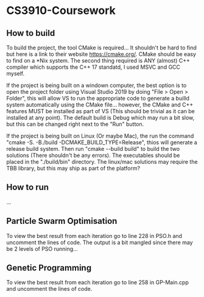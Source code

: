 # CS3910-Coursework

## How to build

To build the project, the tool CMake is required... It shouldn't be hard to find
but here is a link to their website https://cmake.org/. CMake should be easy to
find on a *Nix system. The second thing required is ANY (almost) C++ compiler
which supports the C++ 17 standatd, I used MSVC and GCC myself.

If the project is being built on a windown computer, the best option is to open
the project folder using Visual Studio 2019 by doing "File > Open > Folder",
this will allow VS to run the appropriate code to generate a builld system
automatically using the CMake file... however, the CMake and C++ features MUST
be installed as part of VS
(This should be trivial as it can be installed at any point). The default build
is Debug which may run a bit slow, but this can be changed right next to the
"Run" button.

If the project is being built on Linux (Or maybe Mac), the run the command
"cmake -S. -B./build -DCMAKE_BUILD_TYPE=Release", thios will generate a release
build system. Then run "cmake --build build" to build the two solutions
(There shouldn't be any errors). The executables should be placed in the
"./build/bin" directory. The linux/mac solutions may require the TBB library,
but this may ship as part of the platform?

## How to run

...

## Particle Swarm Optimisation
To view the best result from each iteration go to line 228 in PSO.h and uncomment the lines of code.
The output is a bit mangled since there may be 2 levels of PSO running...

## Genetic Programming
To view the best result from each iteration go to line 258 in GP-Main.cpp and uncomment the lines of code.